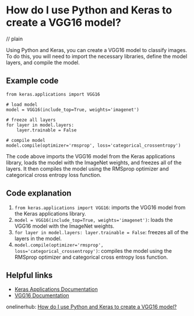 # How do I use Python and Keras to create a VGG16 model?
// plain

Using Python and Keras, you can create a VGG16 model to classify images. To do this, you will need to import the necessary libraries, define the model layers, and compile the model.

## Example code

```
from keras.applications import VGG16

# load model
model = VGG16(include_top=True, weights='imagenet')

# freeze all layers
for layer in model.layers:
    layer.trainable = False

# compile model
model.compile(optimizer='rmsprop', loss='categorical_crossentropy')
```

The code above imports the VGG16 model from the Keras applications library, loads the model with the ImageNet weights, and freezes all of the layers. It then compiles the model using the RMSprop optimizer and categorical cross entropy loss function.

## Code explanation

1. `from keras.applications import VGG16`: imports the VGG16 model from the Keras applications library.
2. `model = VGG16(include_top=True, weights='imagenet')`: loads the VGG16 model with the ImageNet weights.
3. `for layer in model.layers: layer.trainable = False`: freezes all of the layers in the model.
4. `model.compile(optimizer='rmsprop', loss='categorical_crossentropy')`: compiles the model using the RMSprop optimizer and categorical cross entropy loss function.

## Helpful links
- [Keras Applications Documentation](https://keras.io/applications/)
- [VGG16 Documentation](https://keras.io/api/applications/vgg/#vgg16-function)

onelinerhub: [How do I use Python and Keras to create a VGG16 model?](https://onelinerhub.com/python-keras/how-do-i-use-python-and-keras-to-create-a-vgg---model)